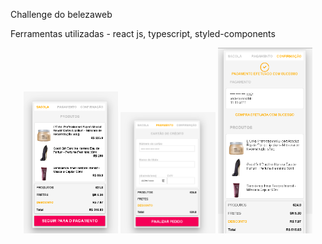 Challenge do belezaweb

Ferramentas utilizadas - react js, typescript, styled-components</br>



<p align="center">

<img src="1.png" width="30%"/>
<img src="2.png" width="30%"/>
 <img src="3.png" width="30%"/>
 </p>
    
